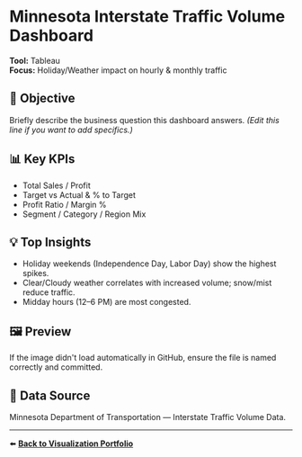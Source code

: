 # Minnesota Interstate Traffic Volume Dashboard

**Tool:** Tableau  
**Focus:** Holiday/Weather impact on hourly & monthly traffic  

## 🎯 Objective
Briefly describe the business question this dashboard answers. *(Edit this line if you want to add specifics.)*

## 📊 Key KPIs
- Total Sales / Profit
- Target vs Actual & % to Target
- Profit Ratio / Margin %
- Segment / Category / Region Mix

## 💡 Top Insights
- Holiday weekends (Independence Day, Labor Day) show the highest spikes.
- Clear/Cloudy weather correlates with increased volume; snow/mist reduce traffic.
- Midday hours (12–6 PM) are most congested.

## 🖼️ Preview
If the image didn't load automatically in GitHub, ensure the file is named correctly and committed.  

## 🧾 Data Source
Minnesota Department of Transportation — Interstate Traffic Volume Data.  

---
⬅️ **[Back to Visualization Portfolio](../README.md)**

